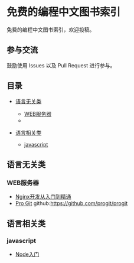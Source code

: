 免费的编程中文图书索引
============================

免费的编程中文图书索引，欢迎投稿。


## 参与交流

鼓励使用 Issues 以及 Pull Request 进行参与。

## 目录

* [语言无关类](#语言无关类)
  * [WEB服务器](#WEB服务器)
  * 
  
* [语言相关类](#语言相关类)
  * [javascript](#javascript)

  
## 语言无关类

### WEB服务器

* [Nginx开发从入门到精通](https://github.com/taobao/nginx-book)
* [Pro Git](http://git-scm.com/book/zh) github:https://github.com/progit/progit

## 语言相关类

### javascript

* [Node入门](http://www.nodebeginner.org/index-zh-cn.html)
